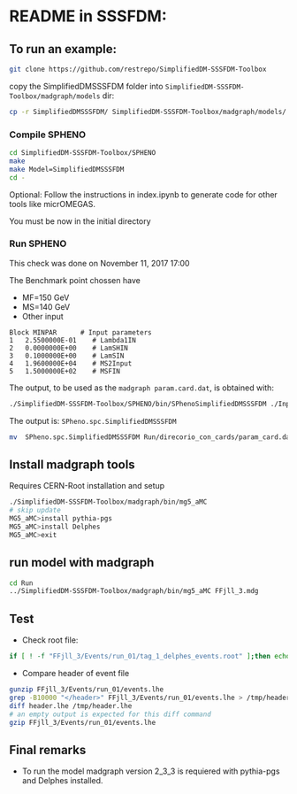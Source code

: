 # README in SSSFDM:

##  To run an example:
```bash
git clone https://github.com/restrepo/SimplifiedDM-SSSFDM-Toolbox
```

<par>copy the SimplifiedDMSSSFDM folder into  `SimplifiedDM-SSSFDM-Toolbox/madgraph/models` dir:</par>
```bash
cp -r SimplifiedDMSSSFDM/ SimplifiedDM-SSSFDM-Toolbox/madgraph/models/
```

### Compile SPHENO
```bash
cd SimplifiedDM-SSSFDM-Toolbox/SPHENO
make
make Model=SimplifiedDMSSSFDM
cd -
```
<par>Optional: Follow the instructions in index.ipynb to generate code for other tools like micrOMEGAS.</par>

You must be now in the initial directory

### Run SPHENO
This check was done on November 11, 2017 17:00

The Benchmark point chossen have
* MF=150 GeV
* MS=140 GeV 
* Other input
```
Block MINPAR      # Input parameters 
1   2.5500000E-01    # Lambda1IN
2   0.0000000E+00    # LamSHIN
3   0.1000000E+00    # LamSIN
4   1.9600000E+04    # MS2Input
5   1.5000000E+02    # MSFIN
```
The output, to be used as the `madgraph param.card.dat`, is obtained with:
```bash
./SimplifiedDM-SSSFDM-Toolbox/SPHENO/bin/SPhenoSimplifiedDMSSSFDM ./Input/LesHouches.in.SimplifiedDMSSSFDM
```
The output is: `SPheno.spc.SimplifiedDMSSSFDM`
```bash
mv  SPheno.spc.SimplifiedDMSSSFDM Run/direcorio_con_cards/param_card.dat
```

## Install madgraph tools
Requires CERN-Root installation and setup 

```bash
./SimplifiedDM-SSSFDM-Toolbox/madgraph/bin/mg5_aMC
# skip update
MG5_aMC>install pythia-pgs
MG5_aMC>install Delphes
MG5_aMC>exit
```

## run model with madgraph

```bash
cd Run
../SimplifiedDM-SSSFDM-Toolbox/madgraph/bin/mg5_aMC FFjll_3.mdg
```

## Test

* Check root file:
```bash
if [ ! -f "FFjll_3/Events/run_01/tag_1_delphes_events.root" ];then echo ERROR: run failed;fi
```
* Compare header of event file
```bash
gunzip FFjll_3/Events/run_01/events.lhe
grep -B10000 "</header>" FFjll_3/Events/run_01/events.lhe > /tmp/header.lhe
diff header.lhe /tmp/header.lhe
# an empty output is expected for this diff command
gzip FFjll_3/Events/run_01/events.lhe
```

## Final remarks

* To run the model madgraph version 2_3_3  is requiered with pythia-pgs and Delphes installed.





